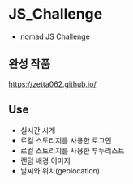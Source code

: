 ﻿# JS_Challenge
- nomad JS Challenge

## 완성 작품
https://zetta062.github.io/

## Use
- 실시간 시계
- 로컬 스토리지를 사용한 로그인
- 로컬 스토리지를 사용한 투두리스트
- 랜덤 배경 이미지
- 날씨와 위치(geolocation)
